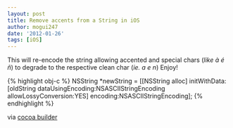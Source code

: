 ```yaml
---
layout: post
title: Remove accents from a String in iOS
author: mogui247
date: '2012-01-26'
tags: [iOS]
---
```


This will re-encode the string allowing accented and special chars (*like &agrave; &eacute; &ntilde;*) to degrade to the respective clean char (*ie. a e n*) Enjoy!

{% highlight  obj-c %}
NSString *newString = [[NSString alloc] initWithData: [oldString dataUsingEncoding:NSASCIIStringEncoding allowLossyConversion:YES] encoding:NSASCIIStringEncoding];
{% endhighlight %}
	
via [cocoa builder](http://www.cocoabuilder.com/archive/cocoa/153017-how-to-remove-accents-from-characters-e.html)
